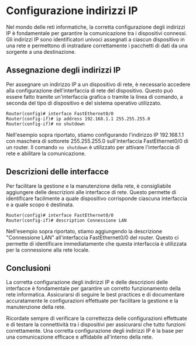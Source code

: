 # Configurazione indirizzi IP

Nel mondo delle reti informatiche, la corretta configurazione degli indirizzi IP è fondamentale per garantire la comunicazione tra i dispositivi connessi. Gli indirizzi IP sono identificatori univoci assegnati a ciascun dispositivo in una rete e permettono di instradare correttamente i pacchetti di dati da una sorgente a una destinazione.

## Assegnazione degli indirizzi IP

Per assegnare un indirizzo IP a un dispositivo di rete, è necessario accedere alla configurazione dell'interfaccia di rete del dispositivo. Questo può essere fatto tramite un'interfaccia grafica o tramite la linea di comando, a seconda del tipo di dispositivo e del sistema operativo utilizzato.

```
Router(config)# interface FastEthernet0/0
Router(config-if)# ip address 192.168.1.1 255.255.255.0
Router(config-if)# no shutdown
```

Nell'esempio sopra riportato, stiamo configurando l'indirizzo IP 192.168.1.1 con maschera di sottorete 255.255.255.0 sull'interfaccia FastEthernet0/0 di un router. Il comando `no shutdown` è utilizzato per attivare l'interfaccia di rete e abilitare la comunicazione.

## Descrizioni delle interfacce

Per facilitare la gestione e la manutenzione della rete, è consigliabile aggiungere delle descrizioni alle interfacce di rete. Questo permette di identificare facilmente a quale dispositivo corrisponde ciascuna interfaccia e a quale scopo è destinata.

```
Router(config)# interface FastEthernet0/0
Router(config-if)# description Connessione LAN
```

Nell'esempio sopra riportato, stiamo aggiungendo la descrizione "Connessione LAN" all'interfaccia FastEthernet0/0 del router. Questo ci permette di identificare immediatamente che questa interfaccia è utilizzata per la connessione alla rete locale.

## Conclusioni

La corretta configurazione degli indirizzi IP e delle descrizioni delle interfacce è fondamentale per garantire un corretto funzionamento della rete informatica. Assicurarsi di seguire le best practices e di documentare accuratamente le configurazioni effettuate per facilitare la gestione e la manutenzione della rete.

Ricordate sempre di verificare la correttezza delle configurazioni effettuate e di testare la connettività tra i dispositivi per assicurarsi che tutto funzioni correttamente. Una corretta configurazione degli indirizzi IP è la base per una comunicazione efficace e affidabile all'interno della rete.